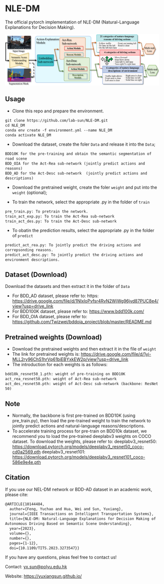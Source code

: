 # NLE-DM
The official pytorch implementation of NLE-DM (Natural-Language Explanations for Decision Making).

![image](images/network.png)

## Usage
* Clone this repo and prepare the environment.
```
git clone https://github.com/lab-sun/NLE-DM.git
cd NLE_DM
conda env create -f environment.yml --name NLE_DM
conda activate NLE_DM
```

* Download the dataset, create the foler `Data` and release it into the `Data`;
```
BDD10K for the pre-training and obtain the semantic segmentation of road scene
BDD_OIA for the Act-Rea sub-network (jointly predict actions and reasons)
BDD_AD for the Act-Desc sub-network  (jointly predict actions and descriptions)
```
* Download the pretrained weight, create the foler `weight` and put into the `weight` (optional);

* To train the network, select the appropriate .py in the folder of `train`
```
pre_train.py: To pretrain the network.
train_act_exp.py: To train the Act-Rea sub-network
train_act_des.py: To train the Act-Desc sub-network
```
* To obatin the prediction results, select the appropriate .py in the folder of `predict`
```
predict_act_rea.py: To jointly predict the driving actions and correpsonding reasons.
predict_act_desc.py: To jointly predict the driving actions and environment descriptions.
```

## Dataset (Download)
Download the datasets and then extract it in the folder of `Data`
* For BDD_AD dataset, please refer to: https: https://drive.google.com/file/d/1NIxloPvfsr4RvN2WjWg96jyd87PUC8e4/view?usp=drive_link
* For BDD100K dataset, please refer to: https://www.bdd100k.com/
* For BDD_OIA dataset, please refer to: https://github.com/Twizwei/bddoia_project/blob/master/README.md

## Pretrained weights (Download)
* Download the pretrained weights and then extract it in the file of `weight`
* The link for pretrained weights is: https://drive.google.com/file/d/1yi-MLL2ry96ChS1hrVp61biEBYxkEW2p/view?usp=drive_link
* The introduction for each weights is as follows:
```
bdd10k_resnet50_1.pth: weight of pre-training on BDD10K
act_rea_resnet50.pth: weight of Act-Rea sub-network
act_des_resnet50.pth: weight of Act-Desc sub-network (backbone: ResNet 50)
```

## Note
* Normally, the backbone is first pre-trained on BDD10K (using pre_train.py), 
then load the pre-trained weight to train the network to jointly predict actions and natural-language reasons/descriptions. 
* To accelerate training process for pre-train on BDD10k dataset, 
we recommend you to load the pre-trained deeplabv3 weights on COCO dataset.
To download the weights, please refer to: 
deeplabv3_resnet50: https://download.pytorch.org/models/deeplabv3_resnet50_coco-cd0a2569.pth
deeplabv3_resnet101: https://download.pytorch.org/models/deeplabv3_resnet101_coco-586e9e4e.pth


## Citation
If you use our NEL-DM network or BDD-AD dataset in an academic work, please cite:
```
@ARTICLE{10144484,
  author={Feng, Yuchao and Hua, Wei and Sun, Yuxiang},
  journal={IEEE Transactions on Intelligent Transportation Systems}, 
  title={NLE-DM: Natural-Language Explanations for Decision Making of Autonomous Driving Based on Semantic Scene Understanding}, 
  year={2023},
  volume={},
  number={},
  pages={1-12},
  doi={10.1109/TITS.2023.3273547}}
```


If you have any questions, pleas feel free to contact us!

Contact: yx.sun@polyu.edu.hk

Website: https://yuxiangsun.github.io/
